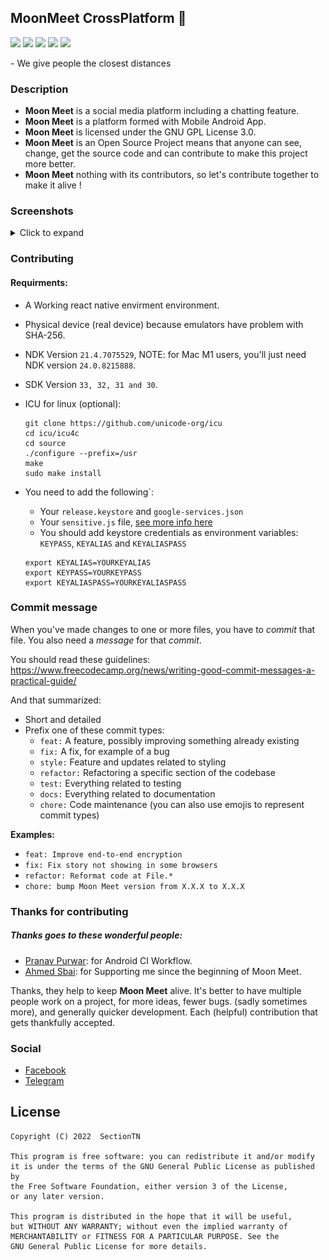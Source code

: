 ## MoonMeet CrossPlatform 🎉️

<p>
<img src="https://img.shields.io/github/contributors/MoonMeet/MoonMeet-CrossPlatform" />
<img src="https://img.shields.io/badge/license-GPL-blue.svg" />
<img src="https://visitor-badge.laobi.icu/badge?page_id=MoonMeet.MoonMeet-CrossPlatform" />
<img src="https://github.com/MoonMeet/MoonMeet-CrossPlatform/actions/workflows/android-ci-linux.yml/badge.svg" />
<img src="https://www.codefactor.io/repository/github/moonmeet/moonmeet-crossplatform/badge" />
</p>
- We give people the closest distances

### Description

- **Moon Meet** is a social media platform including a chatting feature.
- **Moon Meet** is a platform formed with Mobile Android App.
- **Moon Meet** is licensed under the GNU GPL License 3.0.
- **Moon Meet** is an Open Source Project means that anyone can see, change, get the source code and can contribute to make this project more better.
- **Moon Meet** nothing with its contributors, so let's contribute together to make it alive !

### Screenshots
<details><summary>Click to expand</summary>
<p float="left">
<img src="assets/splash.png" alt="Splash Screen" width=325  height=800>
<img src="assets/login.png" alt="Login Screen" width=325 height=800>
<img src="assets/home.png" alt="Home Screen" width=325 height=800>
<p>
<p float="right">
<img src="assets/me.png" alt="Settings Screen" width=325 height=800>
<img src="assets/chat.png" alt="Chat Screen" width=325 height=800>
<p>
</details>

### Contributing

#### Requirments:

- A Working react native envirment environment.
- Physical device (real device) because emulators have problem with SHA-256.
- NDK Version `21.4.7075529`, NOTE: for Mac M1 users, you'll just need NDK version `24.0.8215888`.
- SDK Version `33, 32, 31 and 30`.
- ICU for linux (optional):

  ```
  git clone https://github.com/unicode-org/icu
  cd icu/icu4c
  cd source
  ./configure --prefix=/usr
  make
  sudo make install
  ```
- You need to add the following`:

  - Your `release.keystore` and `google-services.json`
  - Your `sensitive.js` file, [see more info here](/src/secrets/info.md)
  - You should add keystore  credentials as environment variables: `KEYPASS`, `KEYALIAS` and `KEYALIASPASS`
  
  ```
  export KEYALIAS=YOURKEYALIAS
  export KEYPASS=YOURKEYPASS
  export KEYALIASPASS=YOURKEYALIASPASS
  ```


### Commit message

When you've made changes to one or more files, you have to *commit* that file. You also need a *message* for that *commit*.

You should read these guidelines:
https://www.freecodecamp.org/news/writing-good-commit-messages-a-practical-guide/

And that summarized:

- Short and detailed
- Prefix one of these commit types:
  - `feat:` A feature, possibly improving something already existing
  - `fix:` A fix, for example of a bug
  - `style:` Feature and updates related to styling
  - `refactor:` Refactoring a specific section of the codebase
  - `test:` Everything related to testing
  - `docs:` Everything related to documentation
  - `chore:` Code maintenance (you can also use emojis to represent commit types)

**Examples:**

- `feat: Improve end-to-end encryption `
- `fix: Fix story not showing in some browsers`
- `refactor: Reformat code at File.*`
- `chore: bump Moon Meet version from X.X.X to X.X.X `

### Thanks for contributing

##### Thanks goes to these wonderful people:

- [Pranav Purwar](https://github.com/PranavPurwar): for Android CI Workflow.
- [Ahmed Sbai](https://github.com/sbaiahmed1): for Supporting me since the beginning of Moon Meet.

Thanks, they help to keep **Moon Meet** alive. It's better to have multiple people work on a project, for more ideas, fewer bugs. (sadly sometimes more), and generally quicker development. Each (helpful) contribution that gets thankfully accepted.

### Social

- [Facebook](https://www.facebook.com/moonmeetofficial)
- [Telegram](https://t.me/MoonMeet)

## License

```
Copyright (C) 2022  SectionTN

This program is free software: you can redistribute it and/or modify
it is under the terms of the GNU General Public License as published by
the Free Software Foundation, either version 3 of the License, 
or any later version.

This program is distributed in the hope that it will be useful,
but WITHOUT ANY WARRANTY; without even the implied warranty of
MERCHANTABILITY or FITNESS FOR A PARTICULAR PURPOSE. See the
GNU General Public License for more details.
```
